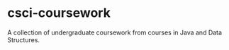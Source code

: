 # csci-coursework
A collection of undergraduate coursework from courses in Java and Data Structures.
